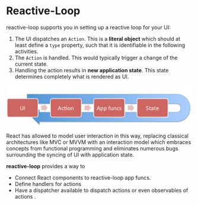# Reactive-Loop

reactive-loop supports you in setting up a reactive loop for your UI:

1. The UI dispatches an `Action`. This is a **literal object** which should at least define a `type` property, such that it is identifiable in the following activities.
2. The `Action` is handled. This would typically trigger a change of the current state.
3. Handling the action results in **new application state**. This state determines completely what is rendered as UI.

![ReactiveLoop](./assets/ReactiveLoop.png)

React has allowed to model user interaction in this way, replacing classical architectures like
MVC or MVVM with an interaction model which embraces concepts from functional programming and eliminates numerous bugs surrounding the syncing of UI with application state. 

**reactive-loop** provides a way to

* Connect React components to reactive-loop app funcs.
* Define handlers for actions
* Have a dispatcher available to dispatch actions or even observables of actions .
  
